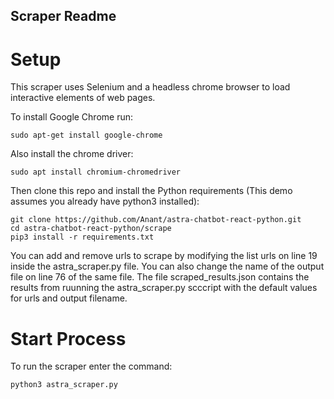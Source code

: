 ## Scraper Readme

# Setup

This scraper uses Selenium and a headless chrome browser to load interactive elements of web pages.

To install Google Chrome run:

```
sudo apt-get install google-chrome
```

Also install the chrome driver:

```
sudo apt install chromium-chromedriver
```

Then clone this repo and install the Python requirements (This demo assumes you already have python3 installed):
```
git clone https://github.com/Anant/astra-chatbot-react-python.git
cd astra-chatbot-react-python/scrape
pip3 install -r requirements.txt
```

You can add and remove urls to scrape by modifying the list urls on line 19 inside the astra_scraper.py file. You can also change the name of the output file on line 76 of the same file. The file scraped_results.json contains the results from ruunning the astra_scraper.py scccript with the default values for urls and output filename.

# Start Process

To run the scraper enter the command:
```
python3 astra_scraper.py
```
